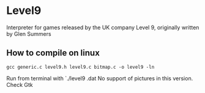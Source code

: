 # Level9
Interpreter for games released by the UK company Level 9, originally written by Glen Summers

## How to compile on linux
`gcc generic.c level9.h level9.c bitmap.c -o level9 -ln`

Run from terminal with `./level9 <your-game>.dat
No support of pictures in this version. Check Gtk
